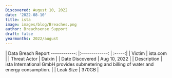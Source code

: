 ```yaml
---
Discovered: August 10, 2022
date: '2022-08-10'
title: ista
image: images/blog/Breaches.png
author: Breachsense Support
draft: false
yearmonths: 2022/august
---
```



| Data Breach Report
------------:     |:-------------:    | :-----:|
| Victim      | ista.com      | 
| Threat Actor      | Daixin      | 
| Date Discovered      | Aug 10, 2022      | 
| Description      | ista International GmbH provides submetering and billing of water and energy consumption.      | 
| Leak Size      | 370GB      | 

